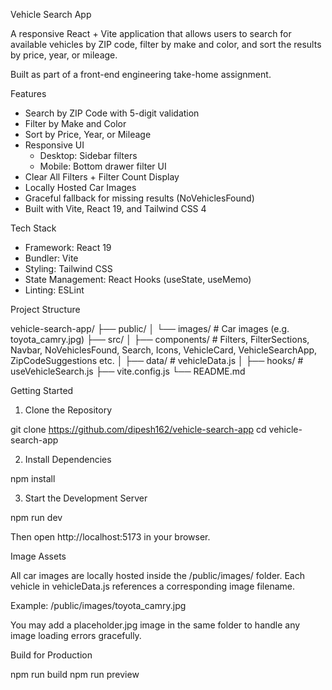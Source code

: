 Vehicle Search App

A responsive React + Vite application that allows users to search for available vehicles by ZIP code, filter by make and color, and sort the results by price, year, or mileage.

Built as part of a front-end engineering take-home assignment.

Features

- Search by ZIP Code with 5-digit validation
- Filter by Make and Color
- Sort by Price, Year, or Mileage
- Responsive UI
  - Desktop: Sidebar filters
  - Mobile: Bottom drawer filter UI
- Clear All Filters + Filter Count Display
- Locally Hosted Car Images
- Graceful fallback for missing results (NoVehiclesFound)
- Built with Vite, React 19, and Tailwind CSS 4

Tech Stack

- Framework: React 19
- Bundler: Vite
- Styling: Tailwind CSS
- State Management: React Hooks (useState, useMemo)
- Linting: ESLint

Project Structure

vehicle-search-app/
├── public/
│   └── images/         # Car images (e.g. toyota_camry.jpg)
├── src/
│   ├── components/     # Filters, FilterSections, Navbar, NoVehiclesFound, Search, Icons, VehicleCard, VehicleSearchApp, ZipCodeSuggestions etc.
│   ├── data/           # vehicleData.js
│   ├── hooks/          # useVehicleSearch.js
├── vite.config.js
└── README.md

Getting Started

1. Clone the Repository

git clone https://github.com/dipesh162/vehicle-search-app
cd vehicle-search-app

2. Install Dependencies

npm install

3. Start the Development Server

npm run dev

Then open http://localhost:5173 in your browser.

Image Assets

All car images are locally hosted inside the /public/images/ folder. Each vehicle in vehicleData.js references a corresponding image filename.

Example:
  /public/images/toyota_camry.jpg

You may add a placeholder.jpg image in the same folder to handle any image loading errors gracefully.

Build for Production

npm run build
npm run preview
